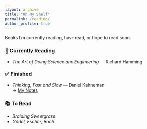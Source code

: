 ```yaml
---
layout: archive
title: "On My Shelf"
permalink: /reading/
author_profile: true
---
```

<!-- To Read, Reading, Read -->

Books I’m currently reading, have read, or hope to read soon.

### 📖 Currently Reading
- _The Art of Doing Science and Engineering_ — Richard Hamming

### ✅ Finished
- _Thinking, Fast and Slow_ — Daniel Kahneman  
  → [My Notes](../files/kahneman-notes.pdf)

### 📚 To Read
- _Braiding Sweetgrass_  
- _Gödel, Escher, Bach_

